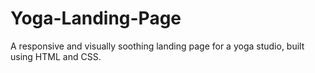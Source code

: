 # Yoga-Landing-Page
A responsive and visually soothing landing page for a yoga studio, built using HTML and CSS.
